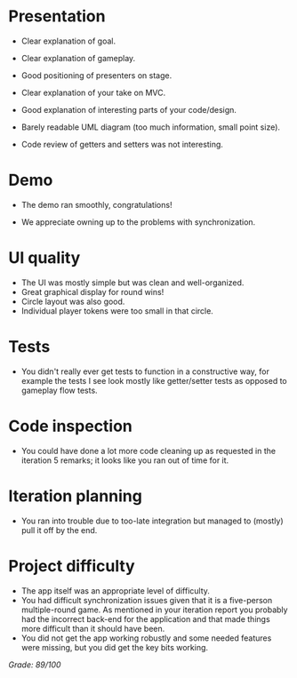 # Presentation

- Clear explanation of goal.

- Clear explanation of gameplay.

- Good positioning of presenters on stage.

- Clear explanation of your take on MVC.

- Good explanation of interesting parts of your code/design.

- Barely readable UML diagram (too much information, small point size).

- Code review of getters and setters was not interesting.


# Demo

- The demo ran smoothly, congratulations!

- We appreciate owning up to the problems with synchronization.

# UI quality

- The UI was mostly simple but was clean and well-organized.
- Great graphical display for round wins!
- Circle layout was also good.
- Individual player tokens were too small in that circle.

# Tests

- You didn't really ever get tests to function in a constructive way, for example the tests I see look mostly like getter/setter tests as opposed to gameplay flow tests.

# Code inspection

- You could have done a lot more code cleaning up as requested in the iteration 5 remarks; it looks like you ran out of time for it.

# Iteration planning

- You ran into trouble due to too-late integration but managed to (mostly) pull it off by the end.

# Project difficulty

- The app itself was an appropriate level of difficulty.
- You had difficult synchronization issues given that it is a five-person multiple-round game.  As mentioned in your iteration report you probably had the incorrect back-end for the application and that made things more difficult than it should have been.
- You did not get the app working robustly and some needed features were missing, but you did get the key bits working.



*Grade: 89/100*

